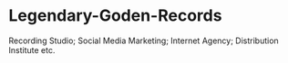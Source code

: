 # Legendary-Goden-Records
Recording Studio; Social Media Marketing; Internet Agency; Distribution Institute etc.
